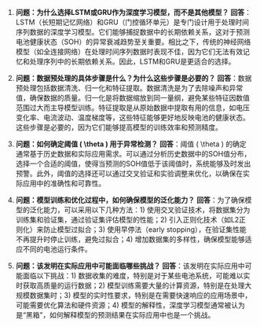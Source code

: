 1) **问题：为什么选择LSTM或GRU作为深度学习模型，而不是其他模型？**
   **回答**：LSTM（长短期记忆网络）和GRU（门控循环单元）是专门设计用于处理时间序列数据的深度学习模型。它们能够捕捉数据中的长期依赖关系，这对于预测电池健康状态（SOH）的异常衰减趋势至关重要。相比之下，传统的神经网络模型（如全连接网络）在处理时间序列数据时表现不佳，因为它们无法有效记忆和处理序列中的长期依赖关系。因此，LSTM和GRU是更适合的选择。

2) **问题：数据预处理的具体步骤是什么？为什么这些步骤是必要的？**
   **回答**：数据预处理包括数据清洗、归一化和特征提取。数据清洗是为了去除噪声和异常值，确保数据的质量。归一化是将数据缩放到同一量纲，避免某些特征因数值范围过大而主导模型训练。特征提取是从原始数据中提取有用的信息，如电压变化率、电流波动、温度梯度等，这些特征能够更好地反映电池的健康状态。这些步骤是必要的，因为它们能够提高模型的训练效率和预测精度。

3) **问题：如何确定阈值 \( \theta \) 用于异常检测？**
   **回答**：阈值 \( \theta \) 的确定通常基于历史数据和实际应用需求。可以通过分析历史数据中的SOH值分布，选择一个合适的阈值，使得当预测的SOH值低于该阈值时，系统能够及时发出预警。此外，阈值的选择还可以通过交叉验证和实验调整来优化，以确保在实际应用中的准确性和可靠性。

4) **问题：模型训练和优化过程中，如何确保模型的泛化能力？**
   **回答**：为了确保模型的泛化能力，可以采用以下几种方法：1) 使用交叉验证技术，将数据集分为训练集和验证集，通过验证集评估模型的性能；2) 引入正则化技术（如L2正则化）来防止模型过拟合；3) 使用早停法（early stopping），在验证集性能不再提升时停止训练，避免过拟合；4) 增加数据集的多样性，确保模型能够适应不同的电池运行条件。

5) **问题：该发明在实际应用中可能面临哪些挑战？**
   **回答**：该发明在实际应用中可能面临以下挑战：1) 数据收集的难度，特别是对于某些电池系统，可能难以实时获取高质量的运行数据；2) 模型训练需要大量的计算资源，特别是在处理大规模数据集时；3) 模型的实时性要求，特别是在需要快速响应的应用场景中，可能需要优化算法和硬件资源；4) 模型的解释性，深度学习模型通常被认为是“黑箱”，如何解释模型的预测结果在实际应用中也是一个挑战。